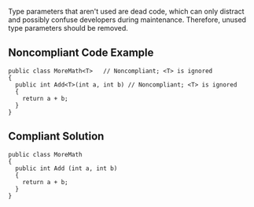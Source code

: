 
Type parameters that aren't used are dead code, which can only distract and possibly confuse developers during maintenance. Therefore, unused type parameters should be removed.

## Noncompliant Code Example


    public class MoreMath<T>   // Noncompliant; <T> is ignored
    {
      public int Add<T>(int a, int b) // Noncompliant; <T> is ignored
      {
        return a + b;
      }
    }


## Compliant Solution


    public class MoreMath
    {
      public int Add (int a, int b)
      {
        return a + b;
      }
    }

